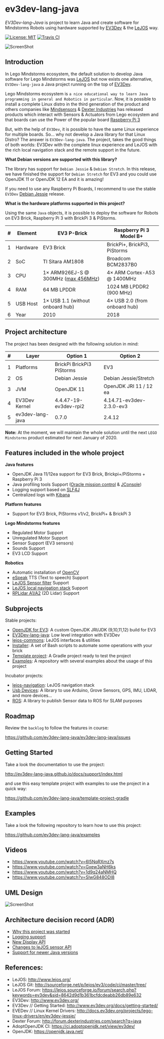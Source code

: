 # ev3dev-lang-java

*EV3Dev-lang-Java* is project to learn Java and create software for Mindstorms Robots using hardware supported by [EV3Dev](http://www.ev3dev.org/) 
& the [LeJOS](http://www.lejos.org/) way.

[![License: MIT](https://img.shields.io/badge/License-MIT-blue.svg)](/LICENSE)
[![Travis CI](https://travis-ci.org/ev3dev-lang-java/ev3dev-lang-java.svg?branch=develop)](https://travis-ci.org/ev3dev-lang-java/ev3dev-lang-java)

![ScreenShot](https://raw.githubusercontent.com/jabrena/ev3dev-lang-java/master/docs/images/theThreeAmigos.jpg)

## Introduction

In Lego Mindstorms ecosystem, the default solution to develop Java software for Lego Mindstorms 
was [LeJOS](http://www.lejos.org/) but now exists one alternative, `EV3Dev-lang-java` a Java project 
running on the top of [EV3Dev](http://www.ev3dev.org/).  

Lego Mindstorms ecosystem is `a nice educational way to learn Java programming in general and Robotics in particular`. 
Now, it is possible to install a complete Linux distro in the third generation of the product and others companies like 
[Mindsensors](http://www.mindsensors.com/) & [Dexter Industries](https://www.dexterindustries.com/) has released products
 which interact with Sensors & Actuators from Lego ecosystem and that boards can use the Power of the popular board 
 [Raspberry Pi 3](https://www.raspberrypi.org/)
 
But, with the help of `EV3Dev`, it is possible to have the same Linux experience for multiple boards. 
So... why not develop a Java library for that Linux Distro? The answer is `EV3Dev-lang-java`. 
The project, takes the good things of both worlds: EV3Dev with the complete linux experience 
and LeJOS with the rich local navigation stack and the remote support in the future.

**What Debian versions are supported with this library?**

The library has support for `Debian Jessie` & `Debian Stretch`. 
In this release, we have finished the support for `Debian Stretch` for EV3 and you could
 use OpenJDK 11 or OpenJDK 12 EA and it is amazing! 

If you need to use any Raspberry Pi Boards, I recommend to use the stable `EV3Dev` 
[Debian Jessie](http://www.ev3dev.org/downloads/) release.

**What is the hardware platforms supported in this project?**

Using the same `Java` objects, it is possible to deploy the software for Robots on EV3 Brick, Raspberry Pi 3 with BrickPi 3 & PiStorms.

| # | Element  | EV3 P-Brick                                | Raspberry Pi 3 Model B+            |
|---|----------|--------------------------------------------|------------------------------------|
| 1 | Hardware | EV3 Brick                                  | BrickPi+, BrickPi3, PiStorms       |
| 2 | SoC      | TI Sitara AM1808                           | Broadcom BCM2837B0                 |
| 3 | CPU      | 1× ARM926EJ-S @ 300MHz ([max 456MHz][clk]) | 4× ARM Cortex-A53 @ 1400MHz        |
| 4 | RAM      | 64 MB LPDDR                                | 1024 MB LPDDR2 (900 MHz)           |
| 5 | USB Host | 1× USB 1.1  (without onboard hub)          | 4× USB 2.0 (from onboard hub)      |
| 6 | Year     | 2010                                       | 2018                               |

[clk]: https://lechnology.com/2018/06/overclocking-lego-mindstorms-ev3-part-2/

## Project architecture

The project has been designed with the following solution in mind:

| # | Layer            | Option 1                                   | Option 2                |
|---|------------------|--------------------------------------------|-------------------------|
| 1 | Platforms        | BrickPi BrickPi3 PiStorms              | EV3                     |
| 2 | OS               | Debian Jessie                              | Debian Jessie/Stretch          |
| 3 | JVM              | OpenJDK 11                               | OpenJDK JRI 11 / 12 ea          |
| 4 | EV3Dev Kernel    | 4.4.47-19-ev3dev-rpi2 | 4.14.71-ev3dev-2.3.0-ev3 |
| 5 | ev3dev-lang-java | 0.7.0                                      | 2.4.12                   |

**Note:** At the moment, we will maintain the whole solution  until the next `LEGO Mindstorms` product estimated 
for next January of 2020. 

## Features included in the whole project

**Java features**

* OpenJDK Java 11/12ea support for EV3 Brick, Brickpi+/PiStorms + Raspberry Pi 3
* Java profiling tools Support ([Oracle mission control](http://www.oracle.com/technetwork/java/javaseproducts/mission-control/java-mission-control-1998576.html) & [JConsole](http://docs.oracle.com/javase/7/docs/technotes/guides/management/jconsole.html))
* Logging support based on [SLF4J](https://www.slf4j.org/)
* Centralized logs with [Kibana](https://www.elastic.co/products/kibana)

**Platform features**

* Support for EV3 Brick, PiStorms v1/v2, BrickPi+ & BrickPi 3

**Lego Mindstorms features**

* Regulated Motor Support
* Unregulated Motor Support
* Sensor Support (EV3 sensors)
* Sounds Support
* EV3 LCD Support

**Robotics**

* Automatic installation of [OpenCV](http://opencv.org/)
* [eSpeak](http://espeak.sourceforge.net/) TTS (Text to speech) Support
* [LeJOS Sensor filter](http://sourceforge.net/p/lejos/wiki/Sensor%20Framework/) Support
* [LeJOS local navigation stack](https://github.com/ev3dev-lang-java/lejos-navigation) Support
* [RPLidar A1/A2](https://github.com/ev3dev-lang-java/usb-devices) (2D Lidar) Support

## Subprojects
  
Stable projects:
 
- [OpenJDK for EV3](https://github.com/ev3dev-lang-java/openjdk-ev3): A custom OpenJDK JRI/JDK (9,10,11,12) build for EV3 
- [EV3Dev-lang-java](https://github.com/ev3dev-lang-java/ev3dev-lang-java): Low level integration with EV3Dev
- [lejos-commons](https://github.com/ev3dev-lang-java/lejos-commons): LeJOS interfaces & utilities
- [Installer](https://github.com/ev3dev-lang-java/installer): A set of Bash scripts to automate some operations with your brick
- [Template project](https://github.com/ev3dev-lang-java/template_project_gradle): A Gradle project ready to test the project
- [Examples](https://github.com/ev3dev-lang-java/examples): A repository with several examples about the usage of this project

Incubator projects:

- [lejos-navigation](https://github.com/ev3dev-lang-java/lejos-navigation): LeJOS navigation stack
- [Usb Devices](https://github.com/ev3dev-lang-java/usb-devices): A library to use Arduino, Grove Sensors, GPS, IMU, LIDAR, and more devices...
- [ROS](https://github.com/ev3dev-lang-java/ros): A library to publish Sensor data to ROS for SLAM purposes

## Roadmap

Review the `backlog` to follow the features in course:

https://github.com/ev3dev-lang-java/ev3dev-lang-java/issues

## Getting Started

Take a look the documentation to use the project:

http://ev3dev-lang-java.github.io/docs/support/index.html

and use this easy template project with examples to use the project in a quick way:

https://github.com/ev3dev-lang-java/template-project-gradle

## Examples

Take a look the following repository to learn how to use this project:

https://github.com/ev3dev-lang-java/examples

## Videos

- https://www.youtube.com/watch?v=6l5NqRXmz7s
- https://www.youtube.com/watch?v=Gxew3aNH6ks
- https://www.youtube.com/watch?v=1d9q24aNMHQ
- https://www.youtube.com/watch?v=SIwG848ODI8

## UML Design

![ScreenShot](https://github.com/ev3dev-lang-java/ev3dev-lang-java/raw/master/docs/uml/graph.png)

## Architecture decision record (ADR)

* [Why this project was started](./docs/adr/adr-lejos-support.md)
* [Logging support](./docs/adr/adr-logging-support.md)
* [New Display API](./docs/adr/adr-display-api.md)
* [Changes to leJOS sensor API](./docs/adr/adr-lejos-sensor.md)
* [Support for newer Java versions](./docs/adr/adr-openjdk-builds.md)

## References:

* LeJOS: http://www.lejos.org/
* LeJOS Git: http://sourceforge.net/p/lejos/ev3/code/ci/master/tree/ 
* LeJOS Forum: https://lejos.sourceforge.io/forum/search.php?keywords=ev3dev&sid=8642d9d1b361bcfdcdeabb26db89e632
* EV3Dev: http://www.ev3dev.org/
* EV3Dev // Getting Started: http://www.ev3dev.org/docs/getting-started/
* EVEDev // Linux Kernel Drivers: http://docs.ev3dev.org/projects/lego-linux-drivers/en/ev3dev-jessie/
* Dexter Forum: http://forum.dexterindustries.com/search?q=java
* AdoptOpenJDK CI: https://ci.adoptopenjdk.net/view/ev3dev/
* OpenJDK: https://openjdk.java.net/
